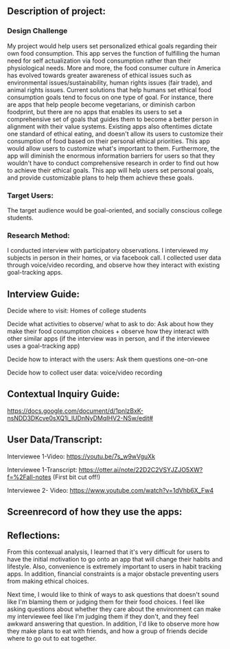 ## Description of project:
### Design Challenge

My project would help users set personalized ethical goals regarding their own food consumption. This app serves the function of fulfilling the human need for self actualization via food consumption rather than their physiological needs. More and more, the food consumer culture in America has evolved towards greater awareness of ethical issues such as environmental issues/sustainability, human rights issues (fair trade), and animal rights issues. Current solutions that help humans set ethical food consumption goals  tend to focus on one type of goal. For instance, there are apps that help people become vegetarians, or diminish carbon foodprint, but there are no apps that enables its users to set a comprehensive set of goals that guides them to become a better person in alignment with their value systems. Existing apps also oftentimes dictate one standard of ethical eating, and doesn't allow its users to customize their consumption of food based on their personal ethical priorities. This app would allow users to customize what's important to them. Furthermore, the app will diminish the enormous information barriers for users so that they wouldn't have to conduct comprehensive research in order to find out how to achieve their ethical goals. This app will help users set personal goals, and provide customizable plans to help them achieve these goals. 

### Target Users: 

The target audience would be goal-oriented, and socially conscious college students. 

### Research Method:
I conducted interview with participatory observations. I interviewed my subjects in person in their homes, or via facebook call. I collected user data through voice/video recording, and observe how they interact with existing goal-tracking apps. 

## Interview Guide:
Decide where to visit: Homes of college students

Decide what activities to observe/ what to ask to do: Ask about how they make their food consumption choices + observe how they interact with other similar apps (if the interview was in person, and if the interviewee uses a goal-tracking app)

Decide how to interact with the users: Ask them questions one-on-one

Decide how to collect user data: voice/video recording

## Contextual Inquiry Guide: 
https://docs.google.com/document/d/1pnlzBxK-nsNDD3DKcve0sXQ1i_lUDnNyDMqIHV2-NSw/edit#

## User Data/Transcript:
Interviewee 1-Video: https://youtu.be/7s_w9wVguXk

Interviewee 1-Transcript: https://otter.ai/note/22D2C2VSYJZJO5XW?f=%2Fall-notes (First bit cut off!)

Interviewee 2- Video: https://www.youtube.com/watch?v=1dVhb6X_Fw4

## Screenrecord of how they use the apps:

## Reflections:
From this contexual analysis, I learned that it's very difficult for users to have the initial motivation to go onto an app that will change their habits and lifestyle. Also, convenience is extremely important to users in habit tracking apps. In addition, financial constraints is a major obstacle preventing users from making ethical choices.

Next time, I would like to think of ways to ask questions that doesn't sound like I'm blaming them or judging them for their food choices. I feel like asking questions about whether they care about the environment can make my interviewee feel like I'm judging them if they don't, and they feel awkward answering that question. In addition, I'd like to observe more how they make plans to eat with friends, and how a group of friends decide where to go out to eat together. 
